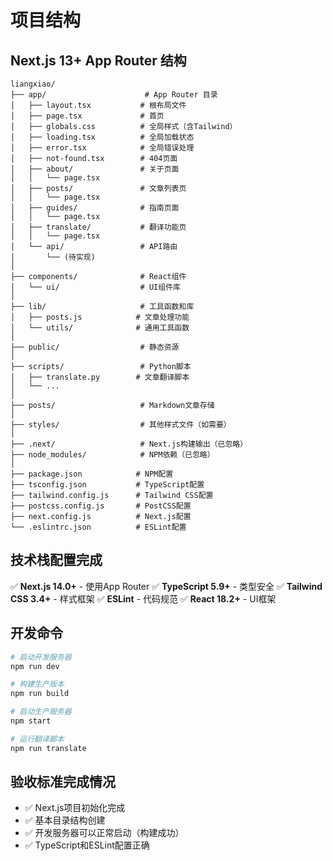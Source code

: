 # 项目结构

## Next.js 13+ App Router 结构

```
liangxiao/
├── app/                      # App Router 目录
│   ├── layout.tsx           # 根布局文件
│   ├── page.tsx             # 首页
│   ├── globals.css          # 全局样式（含Tailwind）
│   ├── loading.tsx          # 全局加载状态
│   ├── error.tsx            # 全局错误处理
│   ├── not-found.tsx        # 404页面
│   ├── about/               # 关于页面
│   │   └── page.tsx
│   ├── posts/               # 文章列表页
│   │   └── page.tsx
│   ├── guides/              # 指南页面
│   │   └── page.tsx
│   ├── translate/           # 翻译功能页
│   │   └── page.tsx
│   └── api/                 # API路由
│       └── (待实现)
│
├── components/              # React组件
│   └── ui/                  # UI组件库
│
├── lib/                     # 工具函数和库
│   ├── posts.js            # 文章处理功能
│   └── utils/              # 通用工具函数
│
├── public/                  # 静态资源
│
├── scripts/                 # Python脚本
│   ├── translate.py        # 文章翻译脚本
│   └── ...
│
├── posts/                   # Markdown文章存储
│
├── styles/                  # 其他样式文件（如需要）
│
├── .next/                   # Next.js构建输出（已忽略）
├── node_modules/            # NPM依赖（已忽略）
│
├── package.json            # NPM配置
├── tsconfig.json           # TypeScript配置
├── tailwind.config.js      # Tailwind CSS配置
├── postcss.config.js       # PostCSS配置
├── next.config.js          # Next.js配置
└── .eslintrc.json          # ESLint配置
```

## 技术栈配置完成

✅ **Next.js 14.0+** - 使用App Router
✅ **TypeScript 5.9+** - 类型安全
✅ **Tailwind CSS 3.4+** - 样式框架
✅ **ESLint** - 代码规范
✅ **React 18.2+** - UI框架

## 开发命令

```bash
# 启动开发服务器
npm run dev

# 构建生产版本
npm run build

# 启动生产服务器
npm start

# 运行翻译脚本
npm run translate
```

## 验收标准完成情况

- ✅ Next.js项目初始化完成
- ✅ 基本目录结构创建
- ✅ 开发服务器可以正常启动（构建成功）
- ✅ TypeScript和ESLint配置正确